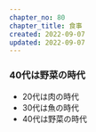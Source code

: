 ```yaml
---
chapter_no: 80
chapter_title: 食事
created: 2022-09-07
updated: 2022-09-07
---
```

### 40代は野菜の時代
- 20代は肉の時代
- 30代は魚の時代
- 40代は野菜の時代
